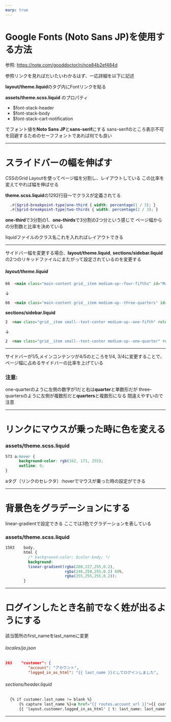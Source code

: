 ```yaml
---
marp: true
---
```

<!-- 
theme: default
size: 16:9
paginate: true
style: |
  section {
    background-color: #FFFFFF;
  }
-->

# Google Fonts (Noto Sans JP)を使用する方法
参照: https://note.com/gooddoctor/n/nce84b2ef484d

参照リンクを見ればだいたいわかるはず、一応詳細を以下に記述

**layout/theme.liquid**の<head>タグ内にFontリンクを貼る

**assets/theme.scss.liquid** のプロパティ
  - \$font-stack-header
  - \$font-stack-body
  - \$font-stack-cart-notification

でフォント値を**Noto Sans JP**と**sans-serif**にする
sans-serifのところ表示不可を回避するためのセーフフォントであれば何でも良い

---

# スライドバーの幅を伸ばす
CSSのGrid Layoutを使ってページ幅を分割し、レイアウトしている
この比率を変えてやれば幅を伸ばせる

**theme.scss.liquid**の1292行目～でクラスが定義されてる
```scss
  .#{$grid-breakpoint-type}one-third { width: percentage(1 / 3); }
  .#{$grid-breakpoint-type}two-thirds { width: percentage(2 / 3); }
```
**one-third**で3分割の1、**one-thirds**で3分割の2つ分という感じで
ページ幅からの分割数と比率を決めている

liquidファイルのクラス名これを入れればレイアウトできる

---

サイドバー幅を変更する場合、**layout/theme.liquid**, **sections/sidebar.liquid**
の2つのリキッドファイルにまたがって設定されているのを変更する

##### layout/theme.liquid
```html
66  <main class="main-content grid__item medium-up--four-fifths" id="MainContent" role="main">
```
&darr;
```html
66  <main class="main-content grid__item medium-up--three-quarters" id="MainContent" role="main">
```

**sections/sidebar.liquid**
```html
2  <nav class="grid__item small--text-center medium-up--one-fifth" role="navigation">
```
&darr;
```html
2  <nav class="grid__item small--text-center medium-up--one-quarter" role="navigation">
  ```

---

サイドバーが1/5,メインコンテンツが4/5のところを1/4, 3/4に変更することで、
ページ幅に占めるサイドバーの比率を上げている

### 注意: 
one-quarterのように左側の数字が1だと右は**quarter**と単数形だが
three-quartersのように左側が複数形だと**quarters**と複数形になる
間違えやすいので注意

---

# リンクにマウスが乗った時に色を変える

### assets/theme.scss.liquid
```css
573 a:hover {
      background-color: rgb(162, 171, 255);
      outline: 0;
}
```

aタグ（リンクのセレクタ）:hoverでマウスが乗った時の設定ができる

---

# 背景色をグラデーションにする
linear-gradientで設定できる
ここでは3色でグラデーションを表している

### assets/theme.scss.liquid
```css
1503    body,
        html {
          /* background-color: $color-body; */
          background: 
          linear-gradient(rgba(200,227,255,0.2),
                          rgba(246,250,255,0.2) 60%,
                          rgba(255,255,255,0.2));
        }
```

---

# ログインしたとき名前でなく姓が出るようにする

該当箇所のfirst_nameをlast_nameに変更

###### locales/ja.json
```json
263    "customer": {
          "account": "アカウント",
          "logged_in_as_html": "{{ last_name }}としてログインしました",
```

###### sections/header.liquid

```html
  {% if customer.last_name != blank %}
      {% capture last_name %}<a href="{{ routes.account_url }}">{{ customer.last_name }}</a>{% endcapture %}
      {{ 'layout.customer.logged_in_as_html' | t: last_name: last_name }}
```

---

